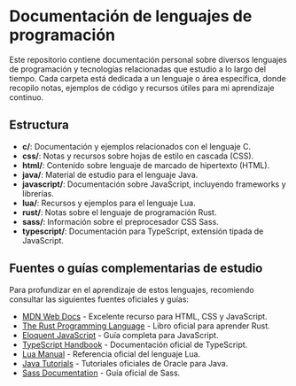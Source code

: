 # Documentación de lenguajes de programación

Este repositorio contiene documentación personal sobre diversos lenguajes de programación y tecnologías relacionadas que estudio a lo largo del tiempo. Cada carpeta está dedicada a un lenguaje o área específica, donde recopilo notas, ejemplos de código y recursos útiles para mi aprendizaje continuo.

## Estructura

- **c/**: Documentación y ejemplos relacionados con el lenguaje C.
- **css/**: Notas y recursos sobre hojas de estilo en cascada (CSS).
- **html/**: Contenido sobre lenguaje de marcado de hipertexto (HTML).
- **java/**: Material de estudio para el lenguaje Java.
- **javascript/**: Documentación sobre JavaScript, incluyendo frameworks y librerías.
- **lua/**: Recursos y ejemplos para el lenguaje Lua.
- **rust/**: Notas sobre el lenguaje de programación Rust.
- **sass/**: Información sobre el preprocesador CSS Sass.
- **typescript/**: Documentación para TypeScript, extensión tipada de JavaScript.

## Fuentes o guías complementarias de estudio

Para profundizar en el aprendizaje de estos lenguajes, recomiendo consultar las siguientes fuentes oficiales y guías:

- [MDN Web Docs](https://developer.mozilla.org/) - Excelente recurso para HTML, CSS y JavaScript.
- [The Rust Programming Language](https://doc.rust-lang.org/book/) - Libro oficial para aprender Rust.
- [Eloquent JavaScript](https://eloquentjavascript.net/) - Guía completa para JavaScript.
- [TypeScript Handbook](https://www.typescriptlang.org/docs/) - Documentación oficial de TypeScript.
- [Lua Manual](https://www.lua.org/manual/5.4/) - Referencia oficial del lenguaje Lua.
- [Java Tutorials](https://docs.oracle.com/javase/tutorial/) - Tutoriales oficiales de Oracle para Java.
- [Sass Documentation](https://sass-lang.com/documentation) - Guía oficial de Sass.
